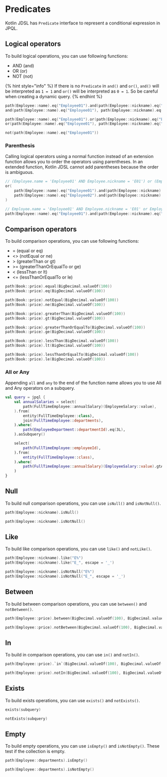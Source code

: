 # Predicates

Kotlin JDSL has `Predicate` interface to represent a conditional expression in JPQL.

## Logical operators

To build logical operations, you can use following functions:

* AND (and)
* OR (or)
* NOT (not)

{% hint style="info" %}
If there is no `Predicate` in `and()` and `or()`, `and()` will be interpreted as `1 = 1` and `or()` will be interpreted as `0 = 1`.
So be careful when creating a dynamic query.
{% endhint %}

```kotlin
path(Employee::name).eq("Employee01").and(path(Employee::nickname).eq("E01"))
and(path(Employee::name).eq("Employee01"), path(Employee::nickname).eq("E01"))

path(Employee::name).eq("Employee01").or(path(Employee::nickname).eq("E01"))
or(path(Employee::name).eq("Employee01"), path(Employee::nickname).eq("E01"))

not(path(Employee::name).eq("Employee01"))
```

### Parenthesis

Calling logical operators using a normal function instead of an extension function allows you to order the operators using parentheses.
In an extended function, Kotlin JDSL cannot add parentheses because the order is ambiguous.

```kotlin
// (Employee.name = 'Employee01' AND Employee.nickname = 'E01') or (Employee.name = 'Employee02' AND Employee.nickname = 'E02')
or(
    path(Employee::name).eq("Employee01").and(path(Employee::nickname).eq("E01")),
    path(Employee::name).eq("Employee02").and(path(Employee::nickname).eq("E02")),
)

// Employee.name = 'Employee01' AND Employee.nickname = 'E01' or Employee.name = 'Employee02' AND Employee.nickname = 'E02'
path(Employee::name).eq("Employee01").and(path(Employee::nickname).eq("E01")).or(path(Employee::name).eq("Employee02").and(path(Employee::nickname).eq("E02")))
```

## Comparison operators

To build comparison operations, you can use following functions:

* \= (equal or eq)
* <> (notEqual or ne)
* \> (greaterThan or gt)
* \>= (greaterThanOrEqualTo or ge)
* < (lessThan or lt)
* <= (lessThanOrEqualTo or le)

```kotlin
path(Book::price).equal(BigDecimal.valueOf(100))
path(Book::price).eq(BigDecimal.valueOf(100))

path(Book::price).notEqual(BigDecimal.valueOf(100))
path(Book::price).ne(BigDecimal.valueOf(100))

path(Book::price).greaterThan(BigDecimal.valueOf(100))
path(Book::price).gt(BigDecimal.valueOf(100))

path(Book::price).greaterThanOrEqualTo(BigDecimal.valueOf(100))
path(Book::price).ge(BigDecimal.valueOf(100))

path(Book::price).lessThan(BigDecimal.valueOf(100))
path(Book::price).lt(BigDecimal.valueOf(100))

path(Book::price).lessThanOrEqualTo(BigDecimal.valueOf(100))
path(Book::price).le(BigDecimal.valueOf(100))
```

### All or Any

Appending `all` and `any` to the end of the function name allows you to use All and Any operators on a subquery.

```kotlin
val query = jpql {
    val annualSalaries = select(
        path(FullTimeEmployee::annualSalary)(EmployeeSalary::value),
    ).from(
        entity(FullTimeEmployee::class),
        join(FullTimeEmployee::departments),
    ).where(
        path(EmployeeDepartment::departmentId).eq(3L),
    ).asSubquery()

    select(
        path(FullTimeEmployee::employeeId),
    ).from(
        entity(FullTimeEmployee::class),
    ).where(
        path(FullTimeEmployee::annualSalary)(EmployeeSalary::value).gtAll(annualSalaries),
    )
}
```

## Null

To build null comparison operations, you can use `isNull()` and `isNotNull()`.

```kotlin
path(Employee::nickname).isNull()

path(Employee::nickname).isNotNull()
```

## Like

To build like comparison operations, you can use `like()` and `notLike()`.

```kotlin
path(Employee::nickname).like("E%")
path(Employee::nickname).like("E_", escape = '_')

path(Employee::nickname).isNotNull("E%")
path(Employee::nickname).isNotNull("E_", escape = '_')
```

## Between

To build between comparison operations, you can use `between()` and `notBetween()`.

```kotlin
path(Employee::price).between(BigDecimal.valueOf(100), BigDecimal.valueOf(200))

path(Employee::price).notBetween(BigDecimal.valueOf(100), BigDecimal.valueOf(200))
```

## In

To build in comparison operations, you can use `in()` and `notIn()`.

```kotlin
path(Employee::price).`in`(BigDecimal.valueOf(100), BigDecimal.valueOf(200))

path(Employee::price).notIn(BigDecimal.valueOf(100), BigDecimal.valueOf(200))
```

## Exists

To build exists operations, you can use `exists()` and `notExists()`.

```kotlin
exists(subquery)

notExists(subquery)
```

## Empty

To build empty operations, you can use `isEmpty()` and `isNotEmpty()`.
These test if the collection is empty.

```kotlin
path(Employee::departments).isEmpty()

path(Employee::departments).isNotEmpty()
```
